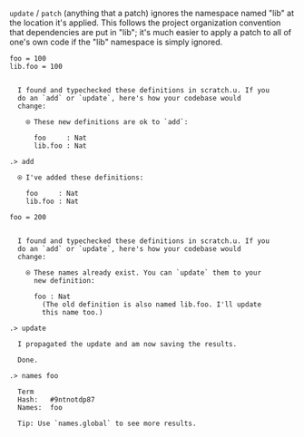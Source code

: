 `update` / `patch` (anything that a patch) ignores the namespace named "lib" at the location it's applied. This follows
the project organization convention that dependencies are put in "lib"; it's much easier to apply a patch to all of
one's own code if the "lib" namespace is simply ignored.

```unison
foo = 100
lib.foo = 100
```

```ucm

  I found and typechecked these definitions in scratch.u. If you
  do an `add` or `update`, here's how your codebase would
  change:
  
    ⍟ These new definitions are ok to `add`:
    
      foo     : Nat
      lib.foo : Nat

```
```ucm
.> add

  ⍟ I've added these definitions:
  
    foo     : Nat
    lib.foo : Nat

```
```unison
foo = 200
```

```ucm

  I found and typechecked these definitions in scratch.u. If you
  do an `add` or `update`, here's how your codebase would
  change:
  
    ⍟ These names already exist. You can `update` them to your
      new definition:
    
      foo : Nat
        (The old definition is also named lib.foo. I'll update
        this name too.)

```
```ucm
.> update

  I propagated the update and am now saving the results.

  Done.

.> names foo

  Term
  Hash:   #9ntnotdp87
  Names:  foo
  
  Tip: Use `names.global` to see more results.

```
